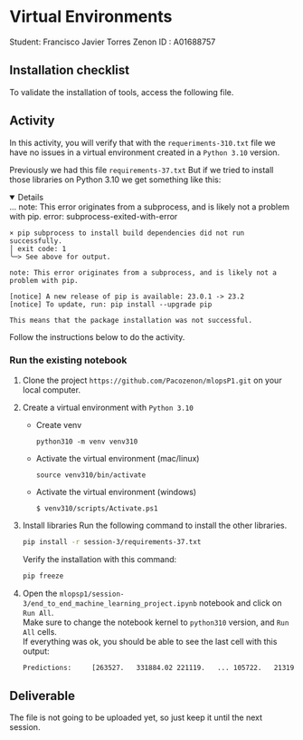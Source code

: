 # Virtual Environments
Student: Francisco Javier Torres Zenon
ID     : A01688757

## Installation checklist
To validate the installation of tools, access the following file.

## Activity
In this activity, you will verify that with the `requeriments-310.txt` file we have no issues in a virtual environment created in a `Python 3.10` version.

Previously we had this file `requirements-37.txt`
 But if we tried to install those libraries on Python 3.10 we get something like this:
    <details open>
        ...
    note: This error originates from a subprocess, and is likely not a problem with pip.
    error: subprocess-exited-with-error
    
    × pip subprocess to install build dependencies did not run successfully.
    │ exit code: 1
    ╰─> See above for output.
    
    note: This error originates from a subprocess, and is likely not a problem with pip.
    
    [notice] A new release of pip is available: 23.0.1 -> 23.2
    [notice] To update, run: pip install --upgrade pip
    
</details>    
    
    This means that the package installation was not successful.

Follow the instructions below to do the activity.
### Run the existing notebook
1. Clone the project `https://github.com/Pacozenon/mlopsP1.git` on your local computer.

2. Create a virtual environment with `Python 3.10`
    * Create venv
        ```
        python310 -m venv venv310
        ```

    * Activate the virtual environment (mac/linux)
        ```
        source venv310/bin/activate
        ```
    * Activate the virtual environment (windows)
        ```
        $ venv310/scripts/Activate.ps1
        ```

3. Install libraries
    Run the following command to install the other libraries.
    ```bash
    pip install -r session-3/requirements-37.txt
    ```
    Verify the installation with this command:
    ```bash
    pip freeze
    ```


5. Open the `mlopsp1/session-3/end_to_end_machine_learning_project.ipynb` notebook and click on `Run All`.  
Make sure to change the notebook kernel to `python310` version, and `Run All` cells.  
    If everything was ok, you should be able to see the last cell with this output:
    ```bash
    Predictions:	 [263527.   331884.02 221119.   ... 105722.   213199.   459125.66]

## Deliverable
The file is not going to be uploaded yet, so just keep it until the next session.




